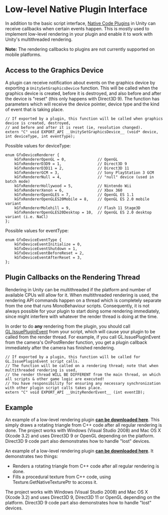 Low-level Native Plugin Interface
=================================


In addition to the basic script interface, [Native Code Plugins](plugins.html) in Unity can receive callbacks when certain events happen. This is mostly used to implement low-level rendering in your plugin and enable it to work with Unity's multithreaded rendering.

__Note:__ The rendering callbacks to plugins are not currently supported on mobile platforms.

Access to the Graphics Device
-----------------------------


A plugin can receive notification about events on the graphics device by exporting a `UnitySetGraphicsDevice` function. This will be called when the graphics device is created, before it is destroyed, and also before and after the device is "reset" (this only happens with Direct3D 9). The function has parameters which will receive the device pointer, device type and the kind of event that is taking place.

    // If exported by a plugin, this function will be called when graphics device is created, destroyed,
    // and before and after it is reset (ie, resolution changed).
    extern "C" void EXPORT_API __UnitySetGraphicsDevice__ (void* device, int deviceType, int eventType);

Possible values for deviceType:

    enum GfxDeviceRenderer {
        kGfxRendererOpenGL = 0,              // OpenGL
        kGfxRendererD3D9 = 1,                // Direct3D 9
        kGfxRendererD3D11 = 2,               // Direct3D 11
        kGfxRendererGCM = 3,                 // Sony PlayStation 3 GCM
        kGfxRendererNull = 4,                // "null" device (used in batch mode)
        kGfxRendererHollywood = 5,           // Nintendo Wii
        kGfxRendererXenon = 6,               // Xbox 360
        kGfxRendererOpenGLES = 7,            // OpenGL ES 1.1
        kGfxRendererOpenGLES20Mobile = 8,    // OpenGL ES 2.0 mobile variant
        kGfxRendererMolehill = 9,            // Flash 11 Stage3D
        kGfxRendererOpenGLES20Desktop = 10,  // OpenGL ES 2.0 desktop variant (i.e. NaCl)
    };

Possible values for eventType:

    enum GfxDeviceEventType {
        kGfxDeviceEventInitialize = 0,
        kGfxDeviceEventShutdown = 1,
        kGfxDeviceEventBeforeReset = 2,
        kGfxDeviceEventAfterReset = 3,
    };


Plugin Callbacks on the Rendering Thread
----------------------------------------


Rendering in Unity can be multithreaded if the platform and number of available CPUs will allow for it. When multithreaded rendering is used, the rendering API commands happen on a thread which is completely separate from the one that runs MonoBehaviour scripts. Consequently, it is not always possible for your plugin to start doing some rendering immediately, since might interfere with whatever the render thread is doing at the time.

In order to do __any__ rendering from the plugin, you should call [GL.IssuePluginEvent](scriptref:gl.issuepluginevent.html.html) from your script, which will cause your plugin to be called from the render thread. For example, if you call GL.IssuePluginEvent from the camera's OnPostRender function, you get a plugin callback immediately after the camera has finished rendering.

    // If exported by a plugin, this function will be called for GL.IssuePluginEvent script calls.
    // The function will be called on a rendering thread; note that when multithreaded rendering is used,
    // the render thread WILL BE DIFFERENT from the main thread, on which all scripts & other game logic are executed!
    // You have responsibility for ensuring any necessary synchronization with other plugin script calls takes place.
    extern "C" void EXPORT_API __UnityRenderEvent__ (int eventID);


Example
-------


An example of a low-level rendering plugin __[can be downloaded here](attach:renderingpluginexample.zip.html)__. This simply draws a rotating triangle from C++ code after all regular rendering is done. The project works with Windows (Visual Studio 2008) and Mac OS X (Xcode 3.2) and uses Direct3D 9 or OpenGL depending on the platform. Direct3D 9 code part also demonstrates how to handle "lost" devices.

An example of a low-level rendering plugin __[can be downloaded here](attach:renderingpluginexample40.zip.html)__. It demonstrates two things:
* Renders a rotating triangle from C++ code after all regular rendering is done.
* Fills a procedural texture from C++ code, using Texture.GetNativeTexturePtr to access it.

The project works with Windows (Visual Studio 2008) and Mac OS X (Xcode 3.2) and uses Direct3D 9, Direct3D 11 or OpenGL depending on the platform. Direct3D 9 code part also demonstrates how to handle "lost" devices.

